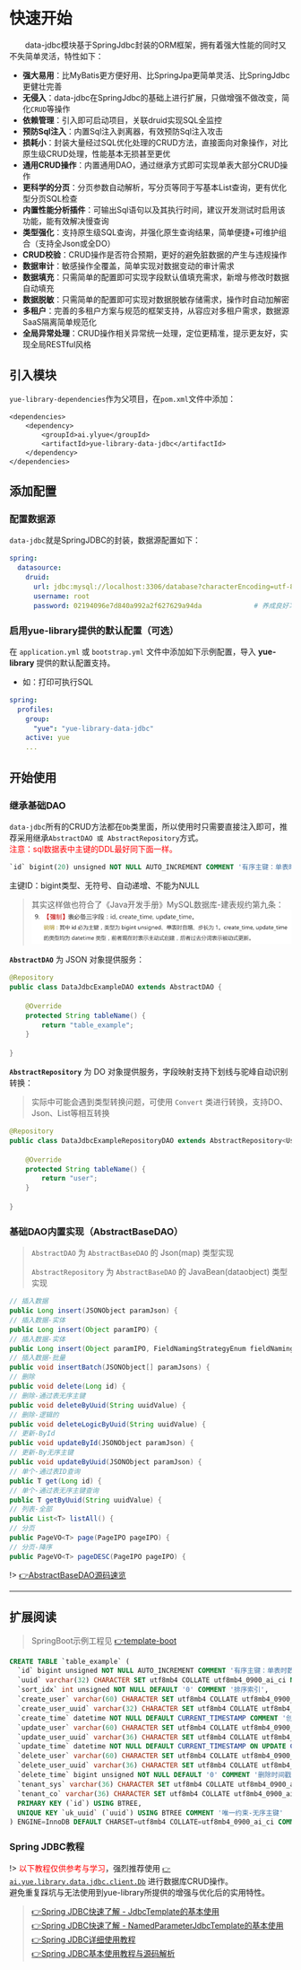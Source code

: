 # 快速开始
　　data-jdbc模块基于SpringJdbc封装的ORM框架，拥有着强大性能的同时又不失简单灵活，特性如下：
- **强大易用**：比MyBatis更方便好用、比SpringJpa更简单灵活、比SpringJdbc更健壮完善
- **无侵入**：data-jdbc在SpringJdbc的基础上进行扩展，只做增强不做改变，简化`CRUD`等操作
- **依赖管理**：引入即可启动项目，关联druid实现SQL全监控
- **预防Sql注入**：内置Sql注入剥离器，有效预防Sql注入攻击
- **损耗小**：封装大量经过SQL优化处理的CRUD方法，直接面向对象操作，对比原生级CRUD处理，性能基本无损甚至更优
- **通用CRUD操作**：内置通用DAO，通过继承方式即可实现单表大部分CRUD操作
- **更科学的分页**：分页参数自动解析，写分页等同于写基本List查询，更有优化型分页SQL检查
- **内置性能分析插件**：可输出Sql语句以及其执行时间，建议开发测试时启用该功能，能有效解决慢查询
- **类型强化**：支持原生级SQL查询，并强化原生查询结果，简单便捷+可维护组合（支持全Json或全DO）
- **CRUD校验**：CRUD操作是否符合预期，更好的避免脏数据的产生与违规操作
- **数据审计**：敏感操作全覆盖，简单实现对数据变动的审计需求
- **数据填充**：只需简单的配置即可实现字段默认值填充需求，新增与修改时数据自动填充
- **数据脱敏**：只需简单的配置即可实现对数据脱敏存储需求，操作时自动加解密
- **多租户**：完善的多租户方案与规范的框架支持，从容应对多租户需求，数据源SaaS隔离简单规范化
- **全局异常处理**：CRUD操作相关异常统一处理，定位更精准，提示更友好，实现全局RESTful风格

## 引入模块
`yue-library-dependencies`作为父项目，在`pom.xml`文件中添加：
``` pom
<dependencies>
	<dependency>
		<groupId>ai.ylyue</groupId>
		<artifactId>yue-library-data-jdbc</artifactId>
	</dependency>
</dependencies>
```

## 添加配置
### 配置数据源
`data-jdbc`就是SpringJDBC的封装，数据源配置如下：
```yaml
spring:
  datasource: 
    druid: 
      url: jdbc:mysql://localhost:3306/database?characterEncoding=utf-8&useSSL=false
      username: root
      password: 02194096e7d840a992a2f627629a94da             # 养成良好习惯，无论任何环境不使用弱密码
```

### 启用yue-library提供的默认配置（可选）
在 `application.yml` 或 `bootstrap.yml` 文件中添加如下示例配置，导入 **yue-library** 提供的默认配置支持。
- 如：打印可执行SQL
```yml
spring:
  profiles:
    group:
      "yue": "yue-library-data-jdbc"
    active: yue
    ...
```

## 开始使用
### 继承基础DAO
`data-jdbc`所有的CRUD方法都在`Db`类里面，所以使用时只需要直接注入即可，推荐采用继承`AbstractDAO 或 AbstractRepository`方式。<br>
<font color=red>注意：sql数据表中主键的DDL最好同下面一样。</font>
```ddl
`id` bigint(20) unsigned NOT NULL AUTO_INCREMENT COMMENT '有序主键：单表时数据库自增、分布式时雪花自增'
```
主键ID：bigint类型、无符号、自动递增、不能为NULL
> 其实这样做也符合了《Java开发手册》MySQL数据库-建表规约第九条：<br>
> ![建表规约第九条](jdbc_files/建表规约第九条.png)

**`AbstractDAO`** 为 JSON 对象提供服务：
```java
@Repository
public class DataJdbcExampleDAO extends AbstractDAO {

	@Override
	protected String tableName() {
		return "table_example";
	}
	
}
```

**`AbstractRepository`** 为 DO 对象提供服务，字段映射支持下划线与驼峰自动识别转换：

> 实际中可能会遇到类型转换问题，可使用 `Convert` 类进行转换，支持DO、Json、List等相互转换

```java
@Repository
public class DataJdbcExampleRepositoryDAO extends AbstractRepository<UserDO> {

	@Override
	protected String tableName() {
		return "user";
	}
	
}
```

### 基础DAO内置实现（AbstractBaseDAO）
> `AbstractDAO` 为 `AbstractBaseDAO` 的 Json(map) 类型实现
> 
> `AbstractRepository` 为 `AbstractBaseDAO` 的 JavaBean(dataobject) 类型实现

```java
// 插入数据
public Long insert(JSONObject paramJson) {
// 插入数据-实体
public Long insert(Object paramIPO) {
// 插入数据-实体
public Long insert(Object paramIPO, FieldNamingStrategyEnum fieldNamingStrategyEnum) {
// 插入数据-批量
public void insertBatch(JSONObject[] paramJsons) {
// 删除
public void delete(Long id) {
// 删除-通过表无序主键
public void deleteByUuid(String uuidValue) {
// 删除-逻辑的
public void deleteLogicByUuid(String uuidValue) {
// 更新-ById
public void updateById(JSONObject paramJson) {
// 更新-By无序主键
public void updateByUuid(JSONObject paramJson) {
// 单个-通过表ID查询
public T get(Long id) {
// 单个-通过表无序主键查询
public T getByUuid(String uuidValue) {
// 列表-全部
public List<T> listAll() {
// 分页
public PageVO<T> page(PageIPO pageIPO) {
// 分页-降序
public PageVO<T> pageDESC(PageIPO pageIPO) {
```

!> [👉AbstractBaseDAO源码速览](data/jdbc/AbstractBaseDAO.md)

---

## 扩展阅读
> SpringBoot示例工程见 [👉template-boot](samples/template-boot.md)

```sql
CREATE TABLE `table_example` (
  `id` bigint unsigned NOT NULL AUTO_INCREMENT COMMENT '有序主键：单表时数据库自增、分布式时雪花自增',
  `uuid` varchar(32) CHARACTER SET utf8mb4 COLLATE utf8mb4_0900_ai_ci NOT NULL COMMENT '无序主键：UUID5无符号',
  `sort_idx` int unsigned NOT NULL DEFAULT '0' COMMENT '排序索引',
  `create_user` varchar(60) CHARACTER SET utf8mb4 COLLATE utf8mb4_0900_ai_ci NOT NULL COMMENT '创建人：用户名、昵称、人名',
  `create_user_uuid` varchar(32) CHARACTER SET utf8mb4 COLLATE utf8mb4_0900_ai_ci NOT NULL COMMENT '创建人：用户uuid',
  `create_time` datetime NOT NULL DEFAULT CURRENT_TIMESTAMP COMMENT '创建时间',
  `update_user` varchar(60) CHARACTER SET utf8mb4 COLLATE utf8mb4_0900_ai_ci DEFAULT NULL COMMENT '更新人：用户名、昵称、人名',
  `update_user_uuid` varchar(36) CHARACTER SET utf8mb4 COLLATE utf8mb4_0900_ai_ci DEFAULT NULL COMMENT '更新人：用户uuid',
  `update_time` datetime NOT NULL DEFAULT CURRENT_TIMESTAMP ON UPDATE CURRENT_TIMESTAMP COMMENT '更新时间',
  `delete_user` varchar(60) CHARACTER SET utf8mb4 COLLATE utf8mb4_0900_ai_ci DEFAULT NULL COMMENT '删除人：用户名、昵称、人名',
  `delete_user_uuid` varchar(36) CHARACTER SET utf8mb4 COLLATE utf8mb4_0900_ai_ci DEFAULT NULL COMMENT '删除人：用户uuid',
  `delete_time` bigint unsigned NOT NULL DEFAULT '0' COMMENT '删除时间戳：默认0（未删除）',
  `tenant_sys` varchar(36) CHARACTER SET utf8mb4 COLLATE utf8mb4_0900_ai_ci NOT NULL COMMENT '系统租户：一级租户（dict_tenant_sys）',
  `tenant_co` varchar(36) CHARACTER SET utf8mb4 COLLATE utf8mb4_0900_ai_ci NOT NULL COMMENT '企业租户：二级租户',
  PRIMARY KEY (`id`) USING BTREE,
  UNIQUE KEY `uk_uuid` (`uuid`) USING BTREE COMMENT '唯一约束-无序主键'
) ENGINE=InnoDB DEFAULT CHARSET=utf8mb4 COLLATE=utf8mb4_0900_ai_ci COMMENT='建表规范示例：提供基础字段规范';
```

### Spring JDBC教程
!> <font color=red>以下教程仅供参考与学习</font>，强烈推荐使用 [`👉ai.yue.library.data.jdbc.client.Db`](data/jdbc/增删改查.md) 进行数据库CRUD操作。<br>避免重复踩坑与无法使用到yue-library所提供的增强与优化后的实用特性。

> [👉Spring JDBC快速了解 - JdbcTemplate的基本使用](http://t.csdn.cn/t8zsp)<br>
> [👉Spring JDBC快速了解 - NamedParameterJdbcTemplate的基本使用](http://t.csdn.cn/pTmsF)<br>
> [👉Spring JDBC详细使用教程](https://www.yiibai.com/springjdbc)<br>
> [👉Spring JDBC基本使用教程与源码解析](https://www.codingdict.com/article/9334)
